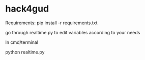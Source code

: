 # hack4gud
Requirements:   pip install -r requirements.txt 

go through realtime.py to edit variables according to your needs

In cmd/terminal

python realtime.py 
